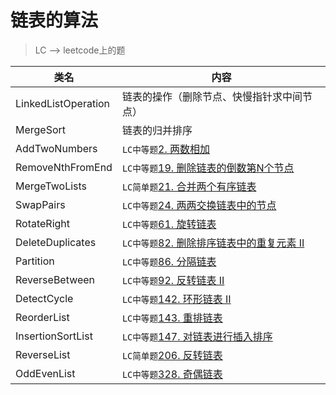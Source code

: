 # 链表的算法  
> LC --> leetcode上的题

类名|内容
---|---
LinkedListOperation |  链表的操作（删除节点、快慢指针求中间节点）
MergeSort           |  链表的归并排序
AddTwoNumbers       | `LC中等题`[2. 两数相加](https://leetcode-cn.com/problems/add-two-numbers/)
RemoveNthFromEnd    | `LC中等题`[19. 删除链表的倒数第N个节点](https://leetcode-cn.com/problems/remove-nth-node-from-end-of-list/)
MergeTwoLists       | `LC简单题`[21. 合并两个有序链表](https://leetcode-cn.com/problems/merge-two-sorted-lists/)
SwapPairs           | `LC中等题`[24. 两两交换链表中的节点](https://leetcode-cn.com/problems/swap-nodes-in-pairs/)
RotateRight         | `LC中等题`[61. 旋转链表](https://leetcode-cn.com/problems/rotate-list/)
DeleteDuplicates    | `LC中等题`[82. 删除排序链表中的重复元素 II](https://leetcode-cn.com/problems/remove-duplicates-from-sorted-list-ii/)
Partition           | `LC中等题`[86. 分隔链表](https://leetcode-cn.com/problems/partition-list/)
ReverseBetween      | `LC中等题`[92. 反转链表 II](https://leetcode-cn.com/problems/reverse-linked-list-ii/)
DetectCycle         | `LC中等题`[142. 环形链表 II](https://leetcode-cn.com/problems/linked-list-cycle-ii/)
ReorderList         | `LC中等题`[143. 重排链表](https://leetcode-cn.com/problems/reorder-list/)
InsertionSortList   | `LC中等题`[147. 对链表进行插入排序](https://leetcode-cn.com/problems/insertion-sort-list/)
ReverseList         | `LC简单题`[206. 反转链表](https://leetcode-cn.com/problems/reverse-linked-list/)
OddEvenList         | `LC中等题`[328. 奇偶链表](https://leetcode-cn.com/problems/odd-even-linked-list/)
